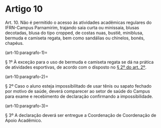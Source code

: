 # Artigo 10

Art. 10. Não é permitido o acesso às atividades acadêmicas regulares do IFRN-Campus Parnamirim, trajando saia curta ou
minissaia, blusas decotadas, blusa do tipo cropped, de costas nuas, bustiê, miniblusa, bermuda e camiseta regata, bem como
sandálias ou chinelos, bonés, chapéus.

(art-10:paragrafo-1)=

§ 1º À exceção para o uso de bermuda e camiseta regata se dá na prática de atividades esportivas, de acordo com o disposto no [§ 2º
do art. 2º](art-2:paragrafo-2).

(art-10:paragrafo-2)=

§ 2º Caso o aluno esteja impossibilitado de usar tênis ou sapato fechado por motivo de saúde, deverá comparecer ao setor de saúde
do Campus para exame e recebimento de declaração confirmando a impossibilidade.



(art-10:paragrafo-3)=

§ 3º A declaração deverá ser entregue a Coordenação de Coordenação de Apoio Acadêmico.
